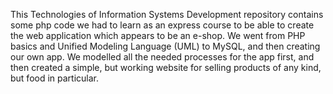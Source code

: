 This Technologies of Information Systems Development repository contains some php code we had to learn as an express course to be able to create the web application which appears to be an e-shop.
We went from PHP basics and Unified Modeling Language (UML) to MySQL, and then creating our own app. 
We modelled all the needed processes for the app first, and then created a simple, but working website for selling products of any kind, but food in particular.
